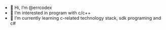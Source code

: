 - 👋 Hi, I’m @errcodex
- 👀 I’m interested in program with c/c++
- 🌱 I’m currently learning c-related technology stack, sdk programing and c#
<!--- - 💞️ I’m looking to collaborate on ... 
- 📫 How to reach me 
--->
<!---
errcodex/errcodex is a ✨ special ✨ repository because its `README.md` (this file) appears on your GitHub profile.
You can click the Preview link to take a look at your changes.
--->
